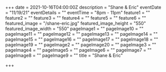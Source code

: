 +++
date = 2021-10-16T04:00:00Z
description = "Shane & Eric"
eventDate = "11/19/21"
eventDetails = ""
eventTime = "8pm - 11pm"
feature1 = ""
feature2 = ""
feature3 = ""
feature4 = ""
feature5 = ""
feature6 = ""
featured_image = "/shane-eric.jpg"
featured_image_height = "550"
featured_image_width = "550"
pageImage1 = ""
pageImage10 = ""
pageImage11 = ""
pageImage12 = ""
pageImage13 = ""
pageImage14 = ""
pageImage15 = ""
pageImage16 = ""
pageImage17 = ""
pageImage18 = ""
pageImage19 = ""
pageImage2 = ""
pageImage20 = ""
pageImage3 = ""
pageImage4 = ""
pageImage5 = ""
pageImage6 = ""
pageImage7 = ""
pageImage8 = ""
pageImage9 = ""
title = "Shane & Eric"

+++
